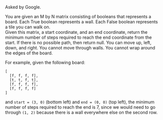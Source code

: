 Asked by Google.

You are given an M by N matrix consisting of booleans that represents a board. Each True boolean represents a wall. Each False boolean represents a tile you can walk on.  
Given this matrix, a start coordinate, and an end coordinate, return the minimum number of steps required to reach the end coordinate from the start. If there is no possible path, then return null. You can move up, left, down, and right. You cannot move through walls. You cannot wrap around the edges of the board.

For example, given the following board:
```
[
  [f, f, f, f],
  [t, t, f, t],
  [f, f, f, f],
  [f, f, f, f]
]
```
and `start = (3, 0)` (bottom left) and `end = (0, 0)` (top left), the minimum number of steps required to reach the end is 7, since we would need to go through `(1, 2)` because there is a wall everywhere else on the second row.
